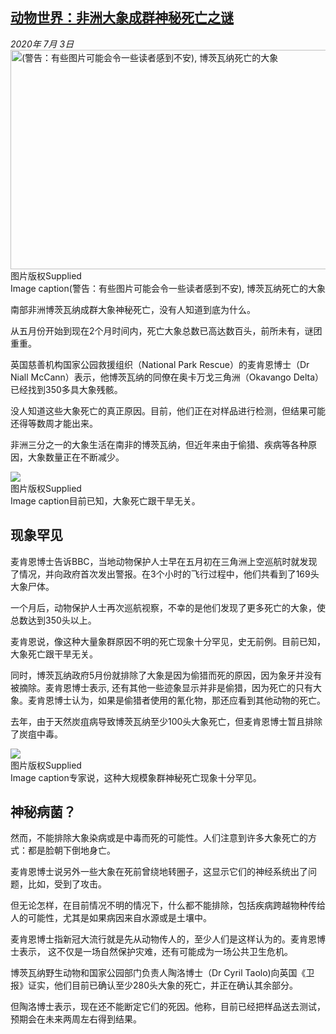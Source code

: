 <!--1593773200000-->
[动物世界：非洲大象成群神秘死亡之谜](http://www.bbc.com/zhongwen/simp/world-53268028)
------

<div><i>2020年 7月 3日</i></div><div><div class="story-body__inner" property="articleBody"><div class="media-landscape has-caption full-width lead"><span class="image-and-copyright-container"><img class="js-image-replace" alt="(警告：有些图片可能会令一些读者感到不安), 博茨瓦纳死亡的大象" src="https://images.weserv.nl/?url=ichef.bbci.co.uk/news/640/cpsprodpb/C7D8/production/_113206115_53268028.jpg" width="624" height="351"><span class="off-screen">图片版权</span><span class="story-image-copyright">Supplied</span></span><figcaption class="media-caption"><span class="off-screen">Image caption</span><span class="media-caption__text">(警告：有些图片可能会令一些读者感到不安), 博茨瓦纳死亡的大象</span></figcaption></div><p class="story-body__introduction">南部非洲博茨瓦纳成群大象神秘死亡，没有人知道到底为什么。</p><div id="bbccom_mpu_3" class="bbccom_slot mpu-ad" aria-hidden="true"><div class="bbccom_advert"></div></div><p>从五月份开始到现在2个月时间内，死亡大象总数已高达数百头，前所未有，谜团重重。</p><p>英国慈善机构国家公园救援组织（National Park Rescue）的麦肯恩博士（Dr Niall McCann）表示，他博茨瓦纳的同僚在奥卡万戈三角洲（Okavango Delta）已经找到350多具大象残骸。</p><div id="bbccom_mpu_1_2" class="bbccom_slot mpu-ad" aria-hidden="true"><div class="bbccom_advert"></div></div><p>没人知道这些大象死亡的真正原因。目前，他们正在对样品进行检测，但结果可能还得等数周才能出来。</p><p>非洲三分之一的大象生活在南非的博茨瓦纳，但近年来由于偷猎、疾病等各种原因，大象数量正在不断减少。</p><div class="media-landscape has-caption full-width"><span class="image-and-copyright-container"><img src="https://images.weserv.nl/?url=ichef.bbci.co.uk/news/640/cpsprodpb/16B0C/production/_113204929_whatsubject.jpg"><br><span class="off-screen">图片版权</span><span class="story-image-copyright">Supplied</span></span><figcaption class="media-caption"><span class="off-screen">Image caption</span><span class="media-caption__text">目前已知，大象死亡跟干旱无关。</span></figcaption></div><h2 class="story-body__crosshead">现象罕见</h2><p>麦肯恩博士告诉BBC，当地动物保护人士早在五月初在三角洲上空巡航时就发现了情况，并向政府首次发出警报。在3个小时的飞行过程中，他们共看到了169头大象尸体。</p><p>一个月后，动物保护人士再次巡航视察，不幸的是他们发现了更多死亡的大象，使总数达到350头以上。</p><p>麦肯恩说，像这种大量象群原因不明的死亡现象十分罕见，史无前例。目前已知，大象死亡跟干旱无关。</p><p>同时，博茨瓦纳政府5月份就排除了大象是因为偷猎而死的原因，因为象牙并没有被摘除。麦肯恩博士表示, 还有其他一些迹象显示并非是偷猎，因为死亡的只有大象。麦肯恩博士认为，如果是偷猎者使用的氰化物，那还应看到其他动物的死亡。</p><p>去年，由于天然炭疽病导致博茨瓦纳至少100头大象死亡，但麦肯恩博士暂且排除了炭疽中毒。</p><div class="media-landscape has-caption full-width"><span class="image-and-copyright-container"><img src="https://images.weserv.nl/?url=ichef.bbci.co.uk/news/640/cpsprodpb/115F8/production/_113206117_53268028.jpg"><br><span class="off-screen">图片版权</span><span class="story-image-copyright">Supplied</span></span><figcaption class="media-caption"><span class="off-screen">Image caption</span><span class="media-caption__text">专家说，这种大规模象群神秘死亡现象十分罕见。</span></figcaption></div><h2 class="story-body__crosshead">神秘病菌？</h2><p>然而，不能排除大象染病或是中毒而死的可能性。人们注意到许多大象死亡的方式：都是脸朝下倒地身亡。</p><p>麦肯恩博士说另外一些大象在死前曾绕地转圈子，这显示它们的神经系统出了问题，比如，受到了攻击。</p><p>但无论怎样，在目前情况不明的情况下，什么都不能排除，包括疾病跨越物种传给人的可能性，尤其是如果病因来自水源或是土壤中。 </p><p>麦肯恩博士指新冠大流行就是先从动物传人的，至少人们是这样认为的。麦肯恩博士表示， 这不仅是一场自然保护灾难，还有可能成为一场公共卫生危机。</p><p>博茨瓦纳野生动物和国家公园部门负责人陶洛博士（Dr Cyril Taolo)向英国《卫报》证实，他们目前已确认至少280头大象的死亡，并正在确认其余部分。</p><p>但陶洛博士表示，现在还不能断定它们的死因。他称，目前已经把样品送去测试，预期会在未来两周左右得到结果。</p></div></div>
